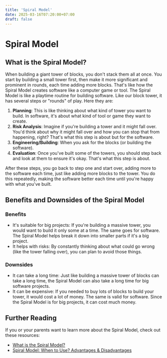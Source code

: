 ```yaml
---
title: 'Spiral Model'
date: 2025-03-16T07:20:00+07:00
draft: false
---
```


# Spiral Model

## What is the Spiral Model?

When building a giant tower of blocks, you don't stack them all at once. You start by building a small tower first, then make it more significant and prominent in rounds, each time adding more blocks. That's like how the Spiral Model creates software like a computer game or tool. The Spiral Model is like a playtime routine for building software. Like our block tower, it has several steps or "rounds" of play. Here they are:

1. **Planning**: This is like thinking about what kind of tower you want to build. In software, it's about what kind of tool or game they want to create.
2. **Risk Analysis**: Imagine if you're building a tower and it might fall over. You'd think about why it might fall over and how you can stop that from happening, right? That's what this step is about but for the software.
3. **Engineering/Building**: When you ask for the blocks (or building the software).
4. **Evaluation**: Once you've built some of the towers, you should step back and look at them to ensure it's okay. That's what this step is about.

After these steps, you go back to step one and start over, adding more to the software each time, just like adding more blocks to the tower. You do this repeatedly, making the software better each time until you're happy with what you've built.

## Benefits and Downsides of the Spiral Model

### Benefits

- It's suitable for big projects: If you're building a massive tower, you would want to build it only some at a time. The same goes for software. The Spiral Model helps break it down into smaller parts if it's a big project.
- It helps with risks: By constantly thinking about what could go wrong (like the tower falling over), you can plan to avoid those things.

### Downsides

- It can take a long time: Just like building a massive tower of blocks can take a long time, the Spiral Model can also take a long time for big software projects.
- It can be expensive: If you needed to buy lots of blocks to build your tower, it would cost a lot of money. The same is valid for software. Since the Spiral Model is for big projects, it can cost much money.

## Further Reading

If you or your parents want to learn more about the Spiral Model, check out these resources:

- [What is the Spiral Model?](https://www.geeksforgeeks.org/software-engineering-spiral-model/)
- [Spiral Model: When to Use? Advantages & Disadvantages](https://www.guru99.com/what-is-spiral-model-when-to-use-advantages-disadvantages.html)
